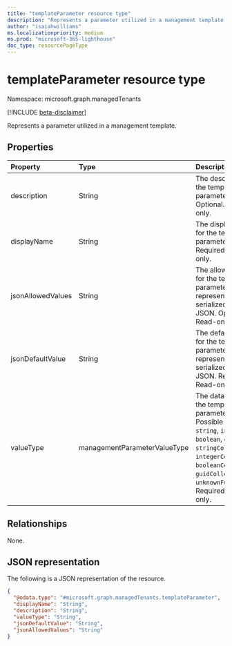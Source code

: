 ```yaml
---
title: "templateParameter resource type"
description: "Represents a parameter utilized in a management template."
author: "isaiahwilliams"
ms.localizationpriority: medium
ms.prod: "microsoft-365-lighthouse"
doc_type: resourcePageType
---
```


# templateParameter resource type

Namespace: microsoft.graph.managedTenants

[!INCLUDE [beta-disclaimer](../../includes/beta-disclaimer.md)]

Represents a parameter utilized in a management template.

## Properties
|Property|Type|Description|
|:---|:---|:---|
|description|String|The description for the template parameter. Optional. Read-only.|
|displayName|String|The display name for the template parameter. Required. Read-only.|
|jsonAllowedValues|String|The allowed values for the template parameter represented by a serialized string of JSON. Optional. Read-only.|
|jsonDefaultValue|String|The default value for the template parameter represented by a serialized string of JSON. Required. Read-only.|
|valueType|managementParameterValueType|The data type for the template parameter.. Possible values are: `string`, `integer`, `boolean`, `guid`, `stringCollection`, `integerCollection`, `booleanCollection`, `guidCollection`, `unknownFutureValue`. Required. Read-only.|

## Relationships
None.

## JSON representation
The following is a JSON representation of the resource.
<!-- {
  "blockType": "resource",
  "@odata.type": "microsoft.graph.managedTenants.templateParameter"
}
-->
``` json
{
  "@odata.type": "#microsoft.graph.managedTenants.templateParameter",
  "displayName": "String",
  "description": "String",
  "valueType": "String",
  "jsonDefaultValue": "String",
  "jsonAllowedValues": "String"
}
```
